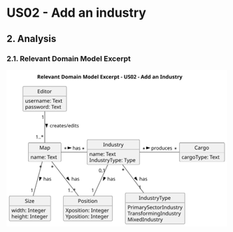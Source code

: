 # US02 - Add an industry

## 2. Analysis

### 2.1. Relevant Domain Model Excerpt

![US02 - Add an industry](svg/US02-analysis.svg)


